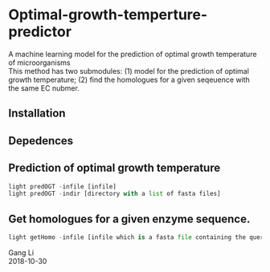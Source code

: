 # Optimal-growth-temperture-predictor
A machine learning model for the prediction of optimal growth temperature of microorganisms<br/>
This method has two submodules: (1) model for the prediction of optimal growth temperature; (2) find the homologues for a given seqeuence with the same EC nubmer. 

## Installation

## Depedences


## Prediction of optimal growth temperature
```python
light predOGT -infile [infile]
light predOGT -indir [directory with a list of fasta files]
```

## Get homologues for a given enzyme sequence.
```python
light getHomo -infile [infile which is a fasta file containing the query sequence] -ec [EC number]
```

Gang Li<br/>
2018-10-30
